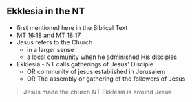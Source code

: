 ## Ekklesia in the NT
- first mentioned here in the Biblical Text
- MT 16:18 and MT 18:17
- Jesus refers to the Church 
	- in a larger sense
	- a local community when he adminished His disciples
- Ekklesia - NT calls gatherings of Jesus' Disciple
	- OR community of jesus established in Jerusalem
	- OR The assembly  or gathering of the followers of Jesus
> Jesus made the church
> NT Ekklesia is around Jesus